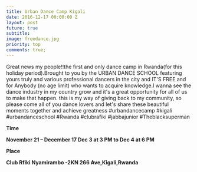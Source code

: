 ```yaml
---
title: Urban Dance Camp Kigali
date: 2016-12-17 00:00:00 Z
layout: post
future: true
subtitle: 
image: freedance.jpg
priority: top
comments: true;
---
```


Great news my people!!the first and only dance camp in Rwanda(for this holiday period).Brought to you by the URBAN DANCE SCHOOL featuring yours truly and various professional dancers in the city and IT'S FREE and for Anybody (no age limit) who wants to acquire knowledge.I wanna see the dance industry in my country grow and it's a great opportunity for all of us to make that happen. this is my way of giving back to my community, so please come all of you dance lovers and let's share these beautiful moments together and achieve greatness #urbandancecamp #kigali #urbandanceschool #Rwanda #clubrafiki #jabbajunior #Theblacksuperman

<strong>Time<strong></strong>

November 21 – December 17
Dec 3 at 3 PM to Dec 4 at 6 PM


<strong>Place</strong>

Club Rfiki Nyamirambo -2KN 266 Ave,Kigali,Rwanda